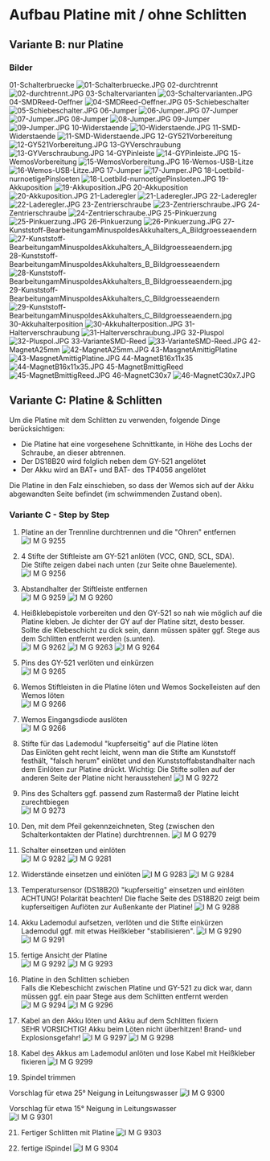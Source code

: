 # Aufbau Platine mit / ohne Schlitten

## Variante B: nur Platine

### Bilder
01-Schalterbruecke ![01-Schalterbruecke.JPG](../pics/PCB/01-Schalterbruecke.JPG)
02-durchtrennt ![02-durchtrennt.JPG](../pics/PCB/02-durchtrennt.JPG)
03-Schaltervarianten ![03-Schaltervarianten.JPG](../pics/PCB/03-Schaltervarianten.JPG)
04-SMDReed-Oeffner ![04-SMDReed-Oeffner.JPG](../pics/PCB/04-SMDReed-Oeffner.JPG)
05-Schiebeschalter ![05-Schiebeschalter.JPG](../pics/PCB/05-Schiebeschalter.JPG)
06-Jumper ![06-Jumper.JPG](../pics/PCB/06-Jumper.JPG)
07-Jumper ![07-Jumper.JPG](../pics/PCB/07-Jumper.JPG)
08-Jumper ![08-Jumper.JPG](../pics/PCB/08-Jumper.JPG)
09-Jumper ![09-Jumper.JPG](../pics/PCB/09-Jumper.JPG)
10-Widerstaende ![10-Widerstaende.JPG](../pics/PCB/10-Widerstaende.JPG)
11-SMD-Widerstaende ![11-SMD-Widerstaende.JPG](../pics/PCB/11-SMD-Widerstaende.JPG)
12-GY521Vorbereitung ![12-GY521Vorbereitung.JPG](../pics/PCB/12-GY521Vorbereitung.JPG)
13-GYVerschraubung ![13-GYVerschraubung.JPG](../pics/PCB/13-GYVerschraubung.JPG)
14-GYPinleiste ![14-GYPinleiste.JPG](../pics/PCB/14-GYPinleiste.JPG)
15-WemosVorbereitung ![15-WemosVorbereitung.JPG](../pics/PCB/15-WemosVorbereitung.JPG)
16-Wemos-USB-Litze ![16-Wemos-USB-Litze.JPG](../pics/PCB/16-Wemos-USB-Litze.JPG)
17-Jumper ![17-Jumper.JPG](../pics/PCB/17-Jumper.JPG)
18-Loetbild-nurnoetigePinsloeten ![18-Loetbild-nurnoetigePinsloeten.JPG](../pics/PCB/18-Loetbild-nurnoetigePinsloeten.JPG)
19-Akkuposition ![19-Akkuposition.JPG](../pics/PCB/19-Akkuposition.JPG)
20-Akkuposition ![20-Akkuposition.JPG](../pics/PCB/20-Akkuposition.JPG)
21-Laderegler ![21-Laderegler.JPG](../pics/PCB/21-Laderegler.JPG)
22-Laderegler ![22-Laderegler.JPG](../pics/PCB/22-Laderegler.JPG)
23-Zentrierschraube ![23-Zentrierschraube.JPG](../pics/PCB/23-Zentrierschraube.JPG)
24-Zentrierschraube ![24-Zentrierschraube.JPG](../pics/PCB/24-Zentrierschraube.JPG)
25-Pinkuerzung ![25-Pinkuerzung.JPG](../pics/PCB/25-Pinkuerzung.JPG)
26-Pinkuerzung ![26-Pinkuerzung.JPG](../pics/PCB/26-Pinkuerzung.JPG)
27-Kunststoff-BearbeitungamMinuspoldesAkkuhalters_A_Bildgroesseaendern ![27-Kunststoff-BearbeitungamMinuspoldesAkkuhalters_A_Bildgroesseaendern.jpg](../pics/PCB/27-Kunststoff-BearbeitungamMinuspoldesAkkuhalters_A_Bildgroesseaendern.jpg)
28-Kunststoff-BearbeitungamMinuspoldesAkkuhalters_B_Bildgroesseaendern ![28-Kunststoff-BearbeitungamMinuspoldesAkkuhalters_B_Bildgroesseaendern.jpg](../pics/PCB/28-Kunststoff-BearbeitungamMinuspoldesAkkuhalters_B_Bildgroesseaendern.jpg)
29-Kunststoff-BearbeitungamMinuspoldesAkkuhalters_C_Bildgroesseaendern ![29-Kunststoff-BearbeitungamMinuspoldesAkkuhalters_C_Bildgroesseaendern.jpg](../pics/PCB/29-Kunststoff-BearbeitungamMinuspoldesAkkuhalters_C_Bildgroesseaendern.jpg)
30-Akkuhalterposition ![30-Akkuhalterposition.JPG](../pics/PCB/30-Akkuhalterposition.JPG)
31-Halterverschraubung ![31-Halterverschraubung.JPG](../pics/PCB/31-Halterverschraubung.JPG)
32-Pluspol ![32-Pluspol.JPG](../pics/PCB/32-Pluspol.JPG)
33-VarianteSMD-Reed ![33-VarianteSMD-Reed.JPG](../pics/PCB/33-VarianteSMD-Reed.JPG)
42-MagnetA25mm ![42-MagnetA25mm.JPG](../pics/PCB/42-MagnetA25mm.JPG)
43-MasgnetAmittigPlatine ![43-MasgnetAmittigPlatine.JPG](../pics/PCB/43-MasgnetAmittigPlatine.JPG)
44-MagnetB16x11x35 ![44-MagnetB16x11x35.JPG](../pics/PCB/44-MagnetB16x11x35.JPG)
45-MagnetBmittigReed ![45-MagnetBmittigReed.JPG](../pics/PCB/45-MagnetBmittigReed.JPG)
46-MagnetC30x7 ![46-MagnetC30x7.JPG](../pics/PCB/46-MagnetC30x7.JPG)


## Variante C: Platine & Schlitten

Um die Platine mit dem Schlitten zu verwenden, folgende Dinge berücksichtigen:
- Die Platine hat eine vorgesehene Schnittkante, in Höhe des Lochs der Schraube, an dieser abtrennen.
- Der DS18B20 wird folglich neben dem GY-521 angelötet
- Der Akku wird an BAT+ und BAT- des TP4056 angelötet

Die Platine in den Falz einschieben, so dass der Wemos sich auf der Akku abgewandten Seite befindet (im schwimmenden Zustand oben).

### Variante C - Step by Step
1. Platine an der Trennline durchtrennen und die "Ohren" entfernen    
![I M G 9255](../pics/PCB+Tray/IMG_9255.JPG)

2. 4 Stifte der Stiftleiste am GY-521 anlöten (VCC, GND, SCL, SDA).    
Die Stifte zeigen dabei nach unten (zur Seite ohne Bauelemente).    
![I M G 9256](../pics/PCB+Tray/IMG_9256.JPG)

3. Abstandhalter der Stiftleiste entfernen   
![I M G 9259](../pics/PCB+Tray/IMG_9259.JPG)
![I M G 9260](../pics/PCB+Tray/IMG_9260.JPG)


4. Heißklebepistole vorbereiten und den GY-521 so nah wie möglich auf die Platine kleben. Je dichter der GY auf der Platine sitzt, desto besser. Sollte die Klebeschicht zu dick sein, dann müssen später ggf. Stege aus dem Schlitten entfernt werden (s.unten).    
![I M G 9262](../pics/PCB+Tray/IMG_9262.JPG)
![I M G 9263](../pics/PCB+Tray/IMG_9263.JPG)
![I M G 9264](../pics/PCB+Tray/IMG_9264.JPG)

5. Pins des GY-521 verlöten und einkürzen    
![I M G 9265](../pics/PCB+Tray/IMG_9265.JPG)

7. Wemos Stiftleisten in die Platine löten und Wemos Sockelleisten auf den Wemos löten    
![I M G 9266](../pics/PCB+Tray/IMG_9266.JPG)

8. Wemos Eingangsdiode auslöten   
![I M G 9266](../pics/PCB+Tray/Diode.png)

9. Stifte für das Lademodul "kupferseitig" auf die Platine löten   
Das Einlöten geht recht leicht, wenn man die Stifte am Kunststoff festhält, "falsch herum" einlötet und den Kunststoffabstandhalter nach dem Einlöten zur Platine drückt.
Wichtig: Die Stifte sollen auf der anderen Seite der Platine nicht herausstehen!
![I M G 9272](../pics/PCB+Tray/IMG_9272.JPG)

10. Pins des Schalters ggf. passend zum Rastermaß der Platine leicht zurechtbiegen   
![I M G 9273](../pics/PCB+Tray/IMG_9273.JPG)

11. Den, mit dem Pfeil gekennzeichneten, Steg (zwischen den Schalterkontakten der Platine) durchtrennen.
![I M G 9279](../pics/PCB+Tray/IMG_9279.JPG)

12. Schalter einsetzen und einlöten     
![I M G 9282](../pics/PCB+Tray/IMG_9282.JPG) 
![I M G 9281](../pics/PCB+Tray/IMG_9281.JPG)

13. Widerstände einsetzen und einlöten
![I M G 9283](../pics/PCB+Tray/IMG_9283.JPG)
![I M G 9284](../pics/PCB+Tray/IMG_9284.JPG)

14. Temperatursensor (DS18B20) "kupferseitig" einsetzen und einlöten    
ACHTUNG! Polarität beachten!  Die flache Seite des DS18B20 zeigt beim kupferseitigen Auflöten zur Außenkante der Platine!
![I M G 9288](../pics/PCB+Tray/IMG_9288.JPG)

15. Akku Lademodul aufsetzen, verlöten und die Stifte einkürzen   
Lademodul ggf. mit etwas Heißkleber "stabilisieren".
![I M G 9290](../pics/PCB+Tray/IMG_9290.JPG)
![I M G 9291](../pics/PCB+Tray/IMG_9291.JPG)

16. fertige Ansicht der Platine    
![I M G 9292](../pics/PCB+Tray/IMG_9292.JPG)
![I M G 9293](../pics/PCB+Tray/IMG_9293.JPG)

17. Platine in den Schlitten schieben   
Falls die Klebeschicht zwischen Platine und GY-521 zu dick war, dann müssen ggf. ein paar Stege aus dem Schlitten entfernt werden   
![I M G 9294](../pics/PCB+Tray/IMG_9294.JPG)
![I M G 9296](../pics/PCB+Tray/IMG_9296.JPG)

18. Kabel an den Akku löten und Akku auf dem Schlitten fixiern  
SEHR VORSICHTIG! Akku beim Löten nicht überhitzen! Brand- und Explosionsgefahr!
![I M G 9297](../pics/PCB+Tray/IMG_9297.JPG)
![I M G 9298](../pics/PCB+Tray/IMG_9298.JPG)

19. Kabel des Akkus am Lademodul anlöten und lose Kabel mit Heißkleber fixieren
![I M G 9299](../pics/PCB+Tray/IMG_9299.JPG)

20.  Spindel trimmen    

Vorschlag für etwa 25° Neigung in Leitungswasser
![I M G 9300](../pics/PCB+Tray/IMG_9300.JPG)     

Vorschlag für etwa 15° Neigung in Leitungswasser    
![I M G 9301](../pics/PCB+Tray/IMG_9301.JPG)

21. Fertiger Schlitten mit Platine
![I M G 9303](../pics/PCB+Tray/IMG_9303.JPG)

22. fertige iSpindel
![I M G 9304](../pics/PCB+Tray/IMG_9304.JPG)




